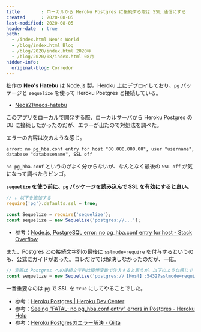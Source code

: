 ```yaml
---
title        : ローカルから Heroku Postgres に接続する際は SSL 通信にする
created      : 2020-08-05
last-modified: 2020-08-05
header-date  : true
path:
  - /index.html Neo's World
  - /blog/index.html Blog
  - /blog/2020/index.html 2020年
  - /blog/2020/08/index.html 08月
hidden-info:
  original-blog: Corredor
---
```


拙作の **Neo's Hatebu** は Node.js 製。Heroku 上にデプロイしており、`pg` パッケージと `sequelize` を使って Heroku Postgres と接続している。

- [Neos21/neos-hatebu](https://github.com/Neos21/neos-hatebu)

このアプリをローカルで開発する際、ローカルサーバから Heroku Postgres の DB に接続したかったのだが、エラーが出たので対処法を調べた。

エラーの内容は次のような感じ。

```
error: no pg_hba.conf entry for host "00.000.000.00", user "username", database "databasename", SSL off
```

`no pg_hba.conf` というのがよく分からないが、なんとなく最後の `SSL off` が気になって調べたらビンゴ。

**`sequelize` を使う前に、`pg` パッケージを読み込んで SSL を有効にすると良い。**

```javascript
// ↓ 以下を追加する
require('pg').defaults.ssl = true;

const Sequelize = require('sequelize');
const sequelize = new Sequelize('postgres://...');
```

- 参考：[Node.js, PostgreSQL error: no pg_hba.conf entry for host - Stack Overflow](https://stackoverflow.com/questions/25000183/node-js-postgresql-error-no-pg-hba-conf-entry-for-host)

また、Postgres との接続文字列の最後に `sslmode=require` を付与するというのも、公式にガイドがあった。コレだけでは解決しなかったのだが、一応。

```javascript
// 実際は Postgres への接続文字列は環境変数で注入すると思うが、以下のような感じで `sslmode=require` を追加してやる
const sequelize = new Sequelize('postgres://【Host】:5432?sslmode=require');
```

一番重要なのは `pg` で SSL を `true` にしてやることでした。

- 参考：[Heroku Postgres | Heroku Dev Center](https://devcenter.heroku.com/articles/heroku-postgresql#heroku-postgres-ssl)
- 参考：[Seeing "FATAL: no pg_hba.conf entry" errors in Postgres - Heroku Help](https://help.heroku.com/DR0TTWWD/seeing-fatal-no-pg_hba-conf-entry-errors-in-postgres)
- 参考：[Heroku Postgresのエラー解決 - Qiita](https://qiita.com/shosho/items/61533b4b6cea4725b1a3)
